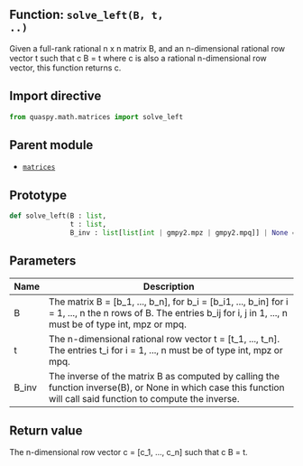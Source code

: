 ## Function: <code>solve\_left(B, t, ..)</code>
Given a full-rank rational n x n matrix B, and an n-dimensional rational row vector t such that c B = t where c is also a rational n-dimensional row vector, this function returns c.

## Import directive
```python
from quaspy.math.matrices import solve_left
```

## Parent module
- [<code>matrices</code>](README.md)

## Prototype
```python
def solve_left(B : list,
               t : list,
               B_inv : list[list[int | gmpy2.mpz | gmpy2.mpq]] | None = None)
```

## Parameters
| <b>Name</b> | <b>Description</b> |
| ----------- | ------------------ |
| B | The matrix B = [b_1, ..., b_n], for b_i = [b_i1, ..., b_in] for i = 1, ..., n the n rows of B. The entries b_ij for i, j in 1, ..., n must be of type int, mpz or mpq. |
| t | The n-dimensional rational row vector t = [t_1, ..., t_n]. The entries t_i for i = 1, ..., n must be of type int, mpz or mpq. |
| B_inv | The inverse of the matrix B as computed by calling the function inverse(B), or None in which case this function will call said function to compute the inverse. |

## Return value
The n-dimensional row vector c = [c_1, ..., c_n] such that c B = t.

